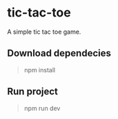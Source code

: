 # tic-tac-toe
A simple tic tac toe game.

## Download dependecies
> npm install

## Run project
> npm run dev
